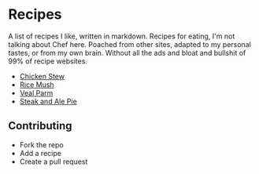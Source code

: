 # Recipes

A list of recipes I like, written in markdown.  Recipes for eating, I'm not
talking about Chef here. Poached from other sites, adapted to my personal
tastes, or from my own brain.  Without all the ads and bloat and bullshit of 
99% of recipe websites.

+ [Chicken Stew](chicken_stew/README.md)
+ [Rice Mush](rice_mush/README.md)
+ [Veal Parm](veal_parm/README.md)
+ [Steak and Ale Pie](steak_pie/README.md)

## Contributing

+ Fork the repo
+ Add a recipe
+ Create a pull request
